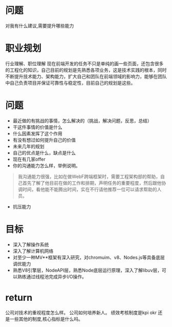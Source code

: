 # 问题
对我有什么建议,需要提升哪些能力

# 职业规划
行业理解、职位理解
现在前端开发的任务不只是单纯的画一些页面，还包含很多的工程化的知识，自己目前的规划是先熟悉各项业务，这是技术实践的根本，同时不断提升技术能力、架构能力，扩大自己和团队在前端领域的影响力，能够在团队中自己负责项目并保证可靠性与稳定性，目前自己的规划是这些。

# 问题
- 最近做的有挑战的事情，怎么解决的（挑战，解决问题，反思，总结）
- 干这件事情的价值是什么
- 什么因素发挥了这个作用
- 有没有想过如何提升自己的价值
- 未来几年的规划
- 自己的优点是什么，缺点是什么
- 现在有几家offer
- 你的沟通能力怎么样，举例说明。
> 我沟通能力很强，比如在做WebF跨端框架时，需要工程架构部的帮助，自己首先了解了他目前在做的工作和排期，声明任务的重要程度，然后跟他协调时间，看他能不能腾出时间，实在不行请他推荐一位可以请求帮助的人员。
- 抗压能力
# 目标
- 深入了解操作系统
- 深入了解计算机网络
- 对至少一种MV**框架有深入研究，对chromuim、v8、Nodes.js等具备底层调优能力
- 熟悉V8引擎层，NodeAPI层，熟悉Node底层运行原理，深入了解libuv层，可以熟练通过线程池完成异步I/O操作。
# return
公司对技术的重视程度怎么样。
公司如何培养新人。
绩效考核制度是kpi okr 还是一些其他的制度,核心指标是什么吗。